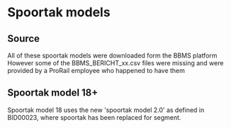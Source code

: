 # Spoortak models

## Source

All of these spoortak models were downloaded form the BBMS platform However some of the BBMS_BERICHT_xx.csv files were
missing and were provided by a ProRail employee who happened to have them

## Spoortak model 18+

Spoortak model 18 uses the new 'spoortak model 2.0' as defined in BID00023, where spoortak has been replaced for
segment.